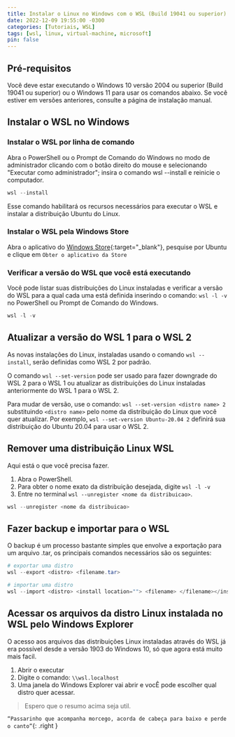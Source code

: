 ```yaml
---
title: Instalar o Linux no Windows com o WSL (Build 19041 ou superior)
date: 2022-12-09 19:55:00 -0300
categories: [Tutoriais, WSL]
tags: [wsl, linux, virtual-machine, microsoft]
pin: false
---
```


## Pré-requisitos
Você deve estar executando o Windows 10 versão 2004 ou superior (Build 19041 ou superior) ou o Windows 11 para usar os comandos abaixo. Se você estiver em versões anteriores, consulte a página de instalação manual.


## Instalar o WSL no Windows
### Instalar o WSL por linha de comando
Abra o PowerShell ou o Prompt de Comando do Windows no modo de administrador clicando com o botão direito do mouse e selecionando "Executar como administrador"; insira o comando wsl --install e reinicie o computador.
```powershell
wsl --install
```
Esse comando habilitará os recursos necessários para executar o WSL e instalar a distribuição Ubuntu do Linux.


### Instalar o WSL pela Windows Store
Abra o aplicativo do [Windows Store](https://apps.microsoft.com/store/apps){:target="_blank"}, pesquise por Ubuntu e clique em `Obter o aplicativo da Store`


### Verificar a versão do WSL que você está executando
Você pode listar suas distribuições do Linux instaladas e verificar a versão do WSL para a qual cada uma está definida inserindo o comando: `wsl -l -v` no PowerShell ou Prompt de Comando do Windows.
```powershell
wsl -l -v
```


## Atualizar a versão do WSL 1 para o WSL 2
As novas instalações do Linux, instaladas usando o comando `wsl --install`, serão definidas como WSL 2 por padrão.

O comando `wsl --set-version` pode ser usado para fazer downgrade do WSL 2 para o WSL 1 ou atualizar as distribuições do Linux instaladas anteriormente do WSL 1 para o WSL 2.

Para mudar de versão, use o comando: `wsl --set-version <distro name> 2` substituindo `<distro name>` pelo nome da distribuição do Linux que você quer atualizar. Por exemplo, `wsl --set-version Ubuntu-20.04 2` definirá sua distribuição do Ubuntu 20.04 para usar o WSL 2.


## Remover uma distribuição Linux WSL
Aqui está o que você precisa fazer.

1. Abra o PowerShell.
2. Para obter o nome exato da distribuição desejada, digite `wsl -l -v`
3. Entre no terminal `wsl --unregister <nome da distribuicao>`.
```powershell
wsl --unregister <nome da distribuicao>
```

## Fazer backup e importar para o WSL
O backup é um processo bastante simples que envolve a exportação para um arquivo .tar, os principais comandos necessários são os seguintes:
```powershell
# exportar uma distro
wsl --export <distro> <filename.tar>

# importar uma distro
wsl --import <distro> <install location=""> <filename> </filename></install></distro></filename.tar></distro>
```

## Acessar os arquivos da distro Linux instalada no WSL pelo Windows Explorer
O acesso aos arquivos das distribuições Linux instaladas através do WSL já era possível desde a versão 1903 do Windows 10, só que agora está muito mais facil.
1. Abrir o executar
2. Digite o comando: `\\wsl.localhost`
3. Uma janela do Windows Explorer vai abrir e vocÊ pode escolher qual distro quer acessar.


> Espero que o resumo acima seja util.

`“Passarinho que acompanha morcego, acorda de cabeça para baixo e perde o canto”`{: .right }
